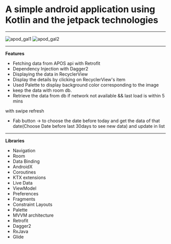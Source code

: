 # A simple android application using Kotlin and the jetpack technologies
---
![apod_gal1](https://user-images.githubusercontent.com/8455144/123502954-7c092a00-d682-11eb-9099-f1dea8320f37.jpg)
![apod_gal2](https://user-images.githubusercontent.com/8455144/123502971-96430800-d682-11eb-865b-2f208d26c845.jpg)


---
**Features**
 - Fetching data from APOS api with Retrofit
 - Dependency Injection with Dagger2
 - Displaying the data in RecyclerView
 - Display the details by clicking on RecyclerView's item
 - Used Palette to display background color corresponding to the image
 - keep the data with room db.
 - Retrieve the data from db if network not available && last load is within 5 mins

 with swipe refresh
 - Fab button -> to choose the date before today and get the data of that date(Choose Date before last 30days to see new data) and
  update in list

---

**Libraries**
-   Navigation
-   Room
-   Data Binding
-   AndroidX
-   Coroutines
-   KTX extensions
-   Live Data
-   ViewModel
-   Preferences
-   Fragments
-   Constraint Layouts
-   Palette
-   MVVM architecture
-   Retrofit
-   Dagger2
-   RxJava
-   Glide